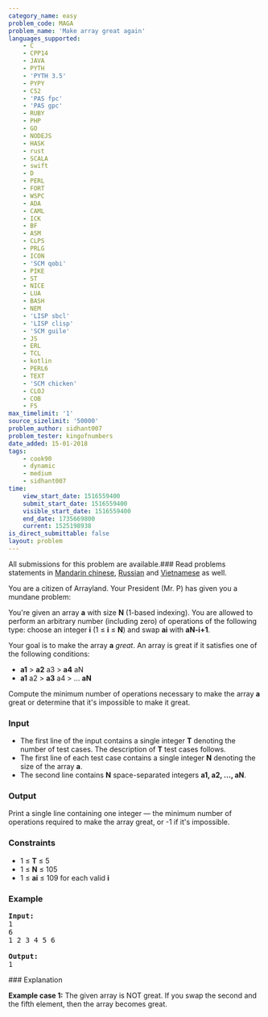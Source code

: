 ```yaml
---
category_name: easy
problem_code: MAGA
problem_name: 'Make array great again'
languages_supported:
    - C
    - CPP14
    - JAVA
    - PYTH
    - 'PYTH 3.5'
    - PYPY
    - CS2
    - 'PAS fpc'
    - 'PAS gpc'
    - RUBY
    - PHP
    - GO
    - NODEJS
    - HASK
    - rust
    - SCALA
    - swift
    - D
    - PERL
    - FORT
    - WSPC
    - ADA
    - CAML
    - ICK
    - BF
    - ASM
    - CLPS
    - PRLG
    - ICON
    - 'SCM qobi'
    - PIKE
    - ST
    - NICE
    - LUA
    - BASH
    - NEM
    - 'LISP sbcl'
    - 'LISP clisp'
    - 'SCM guile'
    - JS
    - ERL
    - TCL
    - kotlin
    - PERL6
    - TEXT
    - 'SCM chicken'
    - CLOJ
    - COB
    - FS
max_timelimit: '1'
source_sizelimit: '50000'
problem_author: sidhant007
problem_tester: kingofnumbers
date_added: 15-01-2018
tags:
    - cook90
    - dynamic
    - medium
    - sidhant007
time:
    view_start_date: 1516559400
    submit_start_date: 1516559400
    visible_start_date: 1516559400
    end_date: 1735669800
    current: 1525198938
is_direct_submittable: false
layout: problem
---
```

All submissions for this problem are available.### Read problems statements in [Mandarin chinese](http://www.codechef.com/download/translated/COOK90/mandarin/MAGA.pdf), [Russian](http://www.codechef.com/download/translated/COOK90/russian/MAGA.pdf) and [Vietnamese](http://www.codechef.com/download/translated/COOK90/vietnamese/MAGA.pdf) as well.

You are a citizen of Arrayland. Your President (Mr. P) has given you a mundane problem:

You're given an array **a** with size **N** (1-based indexing). You are allowed to perform an arbitrary number (including zero) of operations of the following type: choose an integer **i** (1 ≤ **i** ≤ **N**) and swap **ai** with **aN-i+1**.

Your goal is to make the array **a** _great_. An array is great if it satisfies one of the following conditions:

- **a1** > **a2** a3 > **a4** aN
- **a1** a2 > **a3** a4 > ... **aN**

Compute the minimum number of operations necessary to make the array **a** great or determine that it's impossible to make it great.

### Input

- The first line of the input contains a single integer **T** denoting the number of test cases. The description of **T** test cases follows.
- The first line of each test case contains a single integer **N** denoting the size of the array **a**.
- The second line contains **N** space-separated integers **a1, a2, ..., aN**.

### Output

Print a single line containing one integer — the minimum number of operations required to make the array great, or -1 if it's impossible.

### Constraints

- 1 ≤ **T** ≤ 5
- 1 ≤ **N** ≤ 105
- 1 ≤ **ai** ≤ 109 for each valid **i**

### Example

<pre><b>Input:</b>
1
6
1 2 3 4 5 6

<b>Output:</b>
1
</pre>### Explanation

**Example case 1:** The given array is NOT great. If you swap the second and the fifth element, then the array becomes great.
